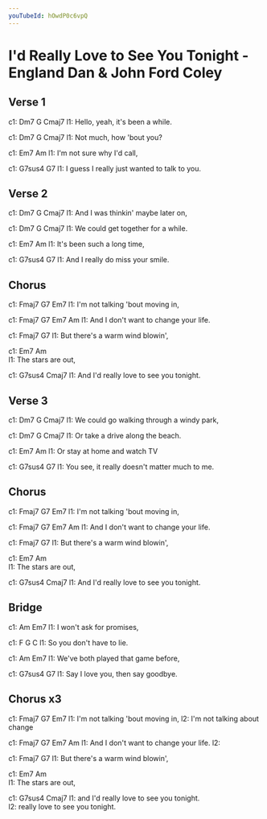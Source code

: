 ```yaml
---
youTubeId: hOwdP0c6vpQ
---
```


# I'd Really Love to See You Tonight - England Dan & John Ford Coley

## Verse 1

c1: Dm7    G          Cmaj7
l1: Hello, yeah, it's been a while.

c1: Dm7 G               Cmaj7 
l1: Not much, how 'bout you?

c1: Em7          Am 
l1: I'm not sure why I'd call,

c1:           G7sus4                G7
l1: I guess I really just wanted to talk to you.

## Verse 2

c1: Dm7       G              Cmaj7
l1: And I was thinkin' maybe later on,

c1: Dm7            G            Cmaj7
l1: We could get together for a while.

c1: Em7              Am 
l1: It's been such a long time,

c1:       G7sus4              G7
l1: And I really do miss your smile.

## Chorus

c1: Fmaj7   G7            Em7
l1: I'm not talking 'bout moving in,

c1:       Fmaj7         G7          Em7   Am 
l1: And I don't want to change your life.

c1:               Fmaj7     G7
l1: But there's a warm wind blowin',

c1:     Em7            Am           
l1: The stars are out,

c1:         G7sus4                 Cmaj7
l1: And I'd really love to see you tonight. 

## Verse 3

c1: Dm7         G                 Cmaj7
l1: We could go walking through a windy park,

c1: Dm7       G               Cmaj7 
l1: Or take a drive along the beach.

c1: Em7                 Am 
l1: Or stay at home and watch TV

c1:             G7sus4                     G7
l1: You see, it really doesn't matter much to me. 

## Chorus

c1: Fmaj7   G7            Em7
l1: I'm not talking 'bout moving in,

c1:       Fmaj7         G7          Em7   Am 
l1: And I don't want to change your life.

c1:               Fmaj7     G7
l1: But there's a warm wind blowin',

c1:     Em7            Am           
l1: The stars are out,

c1:         G7sus4                 Cmaj7
l1: And I'd really love to see you tonight. 

## Bridge

c1: Am              Em7
l1: I won't ask for promises,

c1: F      G             C
l1: So you don't have to lie.

c1: Am                     Em7 
l1: We've both played that game before,

c1: G7sus4               G7
l1: Say I love you, then say goodbye. 

## Chorus x3

c1: Fmaj7   G7            Em7
l1: I'm not talking 'bout moving  in,
l2:                       I'm not talking about change

c1:       Fmaj7         G7          Em7   Am 
l1: And I don't want to change your life.
l2: 

c1:               Fmaj7     G7
l1: But there's a warm wind blowin',

c1:     Em7               Am           
l1: The stars are out,

c1:         G7sus4                 Cmaj7
l1: and I'd really love to see you tonight.         
l2:                                really love to see you tonight.
